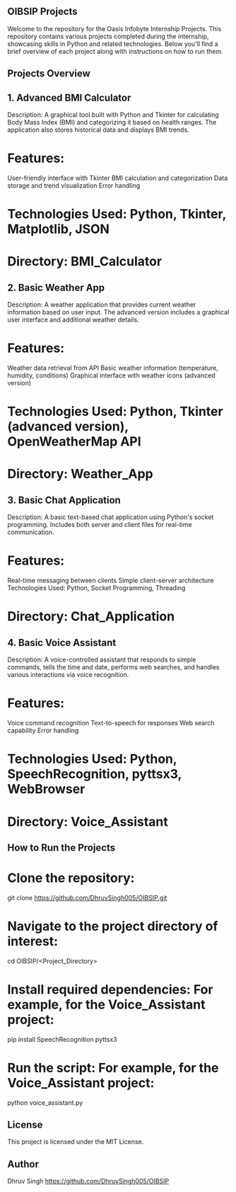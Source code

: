 ## OIBSIP Projects

Welcome to the repository for the Oasis Infobyte Internship Projects. This repository contains various projects completed during the internship, showcasing skills in Python and related technologies. Below you'll find a brief overview of each project along with instructions on how to run them.

## Projects Overview

## 1. Advanced BMI Calculator

Description: A graphical tool built with Python and Tkinter for calculating Body Mass Index (BMI) and categorizing it based on health ranges. The application also stores historical data and displays BMI trends.

# Features:

User-friendly interface with Tkinter
BMI calculation and categorization
Data storage and trend visualization
Error handling

# Technologies Used: Python, Tkinter, Matplotlib, JSON

# Directory: BMI_Calculator

## 2. Basic Weather App

Description: A weather application that provides current weather information based on user input. The advanced version includes a graphical user interface and additional weather details.

# Features:

Weather data retrieval from API
Basic weather information (temperature, humidity, conditions)
Graphical interface with weather icons (advanced version)

# Technologies Used: Python, Tkinter (advanced version), OpenWeatherMap API

# Directory: Weather_App

## 3. Basic Chat Application

Description: A basic text-based chat application using Python's socket programming. Includes both server and client files for real-time communication.

# Features:

Real-time messaging between clients
Simple client-server architecture
Technologies Used: Python, Socket Programming, Threading

# Directory: Chat_Application

## 4. Basic Voice Assistant

Description: A voice-controlled assistant that responds to simple commands, tells the time and date, performs web searches, and handles various interactions via voice recognition.

# Features:

Voice command recognition
Text-to-speech for responses
Web search capability
Error handling

# Technologies Used: Python, SpeechRecognition, pyttsx3, WebBrowser
# Directory: Voice_Assistant


## How to Run the Projects

# Clone the repository:

git clone https://github.com/DhruvSingh005/OIBSIP.git
# Navigate to the project directory of interest:

cd OIBSIP/<Project_Directory>
# Install required dependencies: For example, for the Voice_Assistant project:

pip install SpeechRecognition pyttsx3

# Run the script: For example, for the Voice_Assistant project:

python voice_assistant.py

## License

This project is licensed under the MIT License.

## Author

Dhruv Singh
https://github.com/DhruvSingh005/OIBSIP
